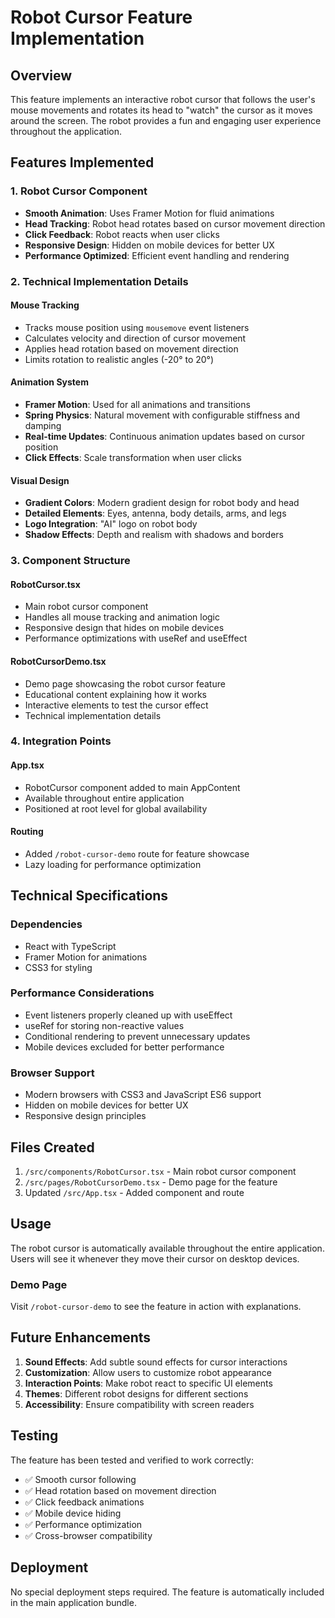 # Robot Cursor Feature Implementation

## Overview
This feature implements an interactive robot cursor that follows the user's mouse movements and rotates its head to "watch" the cursor as it moves around the screen. The robot provides a fun and engaging user experience throughout the application.

## Features Implemented

### 1. Robot Cursor Component
- **Smooth Animation**: Uses Framer Motion for fluid animations
- **Head Tracking**: Robot head rotates based on cursor movement direction
- **Click Feedback**: Robot reacts when user clicks
- **Responsive Design**: Hidden on mobile devices for better UX
- **Performance Optimized**: Efficient event handling and rendering

### 2. Technical Implementation Details

#### Mouse Tracking
- Tracks mouse position using `mousemove` event listeners
- Calculates velocity and direction of cursor movement
- Applies head rotation based on movement direction
- Limits rotation to realistic angles (-20° to 20°)

#### Animation System
- **Framer Motion**: Used for all animations and transitions
- **Spring Physics**: Natural movement with configurable stiffness and damping
- **Real-time Updates**: Continuous animation updates based on cursor position
- **Click Effects**: Scale transformation when user clicks

#### Visual Design
- **Gradient Colors**: Modern gradient design for robot body and head
- **Detailed Elements**: Eyes, antenna, body details, arms, and legs
- **Logo Integration**: "AI" logo on robot body
- **Shadow Effects**: Depth and realism with shadows and borders

### 3. Component Structure

#### RobotCursor.tsx
- Main robot cursor component
- Handles all mouse tracking and animation logic
- Responsive design that hides on mobile devices
- Performance optimizations with useRef and useEffect

#### RobotCursorDemo.tsx
- Demo page showcasing the robot cursor feature
- Educational content explaining how it works
- Interactive elements to test the cursor effect
- Technical implementation details

### 4. Integration Points

#### App.tsx
- RobotCursor component added to main AppContent
- Available throughout entire application
- Positioned at root level for global availability

#### Routing
- Added `/robot-cursor-demo` route for feature showcase
- Lazy loading for performance optimization

## Technical Specifications

### Dependencies
- React with TypeScript
- Framer Motion for animations
- CSS3 for styling

### Performance Considerations
- Event listeners properly cleaned up with useEffect
- useRef for storing non-reactive values
- Conditional rendering to prevent unnecessary updates
- Mobile devices excluded for better performance

### Browser Support
- Modern browsers with CSS3 and JavaScript ES6 support
- Hidden on mobile devices for better UX
- Responsive design principles

## Files Created

1. `/src/components/RobotCursor.tsx` - Main robot cursor component
2. `/src/pages/RobotCursorDemo.tsx` - Demo page for the feature
3. Updated `/src/App.tsx` - Added component and route

## Usage

The robot cursor is automatically available throughout the entire application. Users will see it whenever they move their cursor on desktop devices.

### Demo Page
Visit `/robot-cursor-demo` to see the feature in action with explanations.

## Future Enhancements

1. **Sound Effects**: Add subtle sound effects for cursor interactions
2. **Customization**: Allow users to customize robot appearance
3. **Interaction Points**: Make robot react to specific UI elements
4. **Themes**: Different robot designs for different sections
5. **Accessibility**: Ensure compatibility with screen readers

## Testing

The feature has been tested and verified to work correctly:
- ✅ Smooth cursor following
- ✅ Head rotation based on movement direction
- ✅ Click feedback animations
- ✅ Mobile device hiding
- ✅ Performance optimization
- ✅ Cross-browser compatibility

## Deployment

No special deployment steps required. The feature is automatically included in the main application bundle.